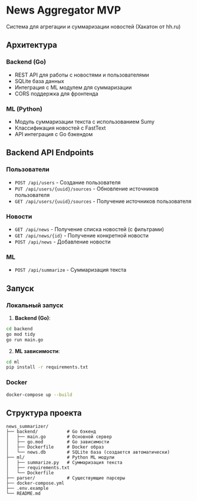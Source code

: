 # News Aggregator MVP

Система для агрегации и суммаризации новостей (Хакатон от hh.ru)

## Архитектура

### Backend (Go)
- REST API для работы с новостями и пользователями
- SQLite база данных
- Интеграция с ML модулем для суммаризации
- CORS поддержка для фронтенда

### ML (Python)
- Модуль суммаризации текста с использованием Sumy
- Классификация новостей с FastText
- API интеграция с Go бэкендом

## Backend API Endpoints

### Пользователи
- `POST /api/users` - Создание пользователя
- `PUT /api/users/{uuid}/sources` - Обновление источников пользователя
- `GET /api/users/{uuid}/sources` - Получение источников пользователя

### Новости
- `GET /api/news` - Получение списка новостей (с фильтрами)
- `GET /api/news/{id}` - Получение конкретной новости
- `POST /api/news` - Добавление новости

### ML
- `POST /api/summarize` - Суммаризация текста

## Запуск

### Локальный запуск

1. **Backend (Go)**:
```bash
cd backend
go mod tidy
go run main.go
```

2. **ML зависимости**:
```bash
cd ml
pip install -r requirements.txt
```

### Docker
```bash
docker-compose up --build
```

## Структура проекта
```
news_summarizer/
├── backend/           # Go бэкенд
│   ├── main.go        # Основной сервер
│   ├── go.mod         # Go зависимости
│   ├── Dockerfile     # Docker образ
│   └── news.db        # SQLite база (создается автоматически)
├── ml/                # Python ML модули
│   ├── summarize.py   # Суммаризация текста
│   ├── requirements.txt
│   └── Dockerfile
├── parser/            # Существующие парсеры
├── docker-compose.yml
├── .env.example
└── README.md
```